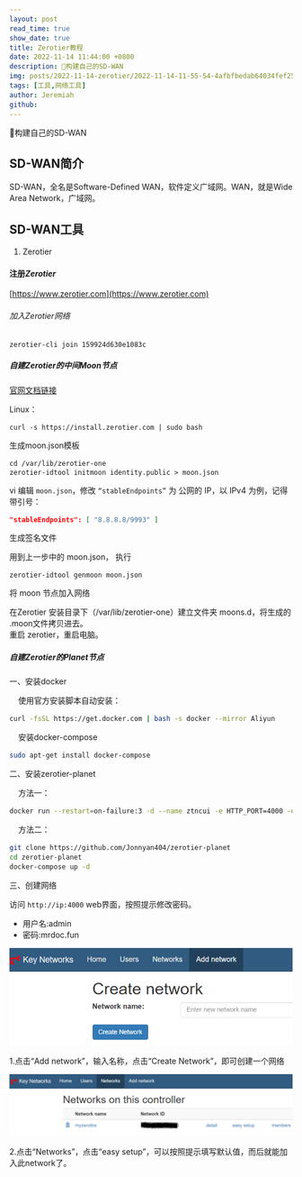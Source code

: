 ```yaml
---
layout: post
read_time: true
show_date: true
title: Zerotier教程
date: 2022-11-14 11:44:00 +0800
description: 🔆构建自己的SD-WAN
img: posts/2022-11-14-zerotier/2022-11-14-11-55-54-4afbfbedab64034fef25014b639be5340b551d75.webp
tags: [工具,网络工具]
author: Jeremiah
github: 
---
```


🔆构建自己的SD-WAN

## SD-WAN简介

SD-WAN，全名是Software-Defined WAN，软件定义广域网。WAN，就是Wide Area Network，广域网。

## SD-WAN工具

1. Zerotier

#### 注册*Zerotier*

[https://www.zerotier.com](https://www.zerotier.com)

###### 加入Zerotier网络

```shell
zerotier-cli join 159924d630e1083c
```

##### 自建Zerotier的中间Moon节点

[官网文档链接](https://docs.zerotier.com/zerotier/moons)

Linux：

```shell
curl -s https://install.zerotier.com | sudo bash
```

生成moon.json模板

```shell
cd /var/lib/zerotier-one
zerotier-idtool initmoon identity.public > moon.json 
```

vi 编辑 `moon.json`，修改 `“stableEndpoints”` 为 公网的 IP，以 IPv4 为例，记得带引号：

```json
"stableEndpoints": [ "8.8.8.8/9993" ]
```

生成签名文件

用到上一步中的 moon.json， 执行

```shell
zerotier-idtool genmoon moon.json
```

将 moon 节点加入网络

在Zerotier 安装目录下（/var/lib/zerotier-one）建立文件夹 moons.d，将生成的 .moon文件拷贝进去。  
重启 zerotier，重启电脑。

##### 自建Zerotier的Planet节点

一、安装docker

    使用官方安装脚本自动安装：

```bash
curl -fsSL https://get.docker.com | bash -s docker --mirror Aliyun
```

    安装docker-compose

```bash
sudo apt-get install docker-compose
```

二、安装zerotier-planet

    方法一：

```bash
docker run --restart=on-failure:3 -d --name ztncui -e HTTP_PORT=4000 -e HTTP_ALL_INTERFACES=yes -e ZTNCUI_PASSWD=mrdoc.fun -p 4000:4000 keynetworks/ztncui
```

    方法二：

```bash
git clone https://github.com/Jonnyan404/zerotier-planet
cd zerotier-planet
docker-compose up -d
```

三、创建网络

访问 `http://ip:4000` web界面，按照提示修改密码。

- 用户名:admin
- 密码:mrdoc.fun

![](../assets/img/posts/2022-11-14-zerotier/2022-11-15-17-11-48-image.png)

1.点击“Add network”，输入名称，点击“Create Network”，即可创建一个网络

![](../assets/img/posts/2022-11-14-zerotier/2022-11-15-17-12-27-image.png)

2.点击“Networks”，点击“easy setup”，可以按照提示填写默认值，而后就能加入此network了。